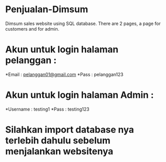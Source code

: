 # Penjualan-Dimsum
Dimsum sales website using SQL database. There are 2 pages, a page for customers and for admin.

# Akun untuk login halaman pelanggan :
*Email : pelanggan01@gmail.com
*Pass : pelanggan123

# Akun untuk login halaman Admin :
*Username : testing1
*Pass : testing123

# Silahkan import database nya terlebih dahulu sebelum menjalankan websitenya
